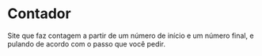 # Contador
 Site que faz contagem a partir de um número de início e um número final, e pulando de acordo com o passo que você pedir.
